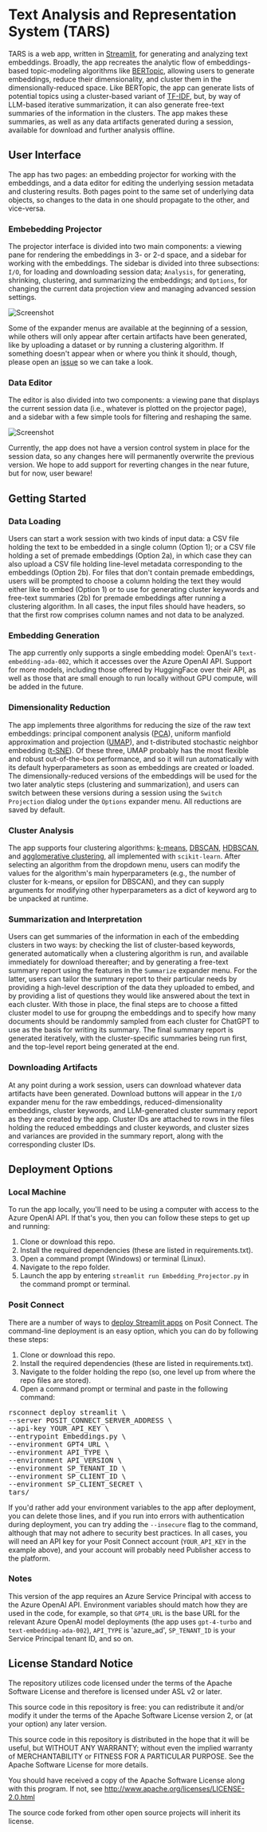 # Text Analysis and Representation System (TARS)
TARS is a web app, written in [Streamlit](https://streamlit.io/), for generating and analyzing text embeddings. Broadly, the app recreates the analytic flow of embeddings-based topic-modeling algorithms like [BERTopic](https://maartengr.github.io/BERTopic/index.html), allowing users to generate embeddings, reduce their dimensionality, and cluster them in the dimensionally-reduced space. Like BERTopic, the app can generate lists of potential topics using a cluster-based variant of [TF-IDF](https://en.wikipedia.org/wiki/Tf–idf), but, by way of LLM-based iterative summarization, it can also generate free-text summaries of the information in the clusters. The app makes these summaries, as well as any data artifacts generated during a session, available for download and further analysis offline.

## User Interface
The app has two pages: an embedding projector for working with the embeddings, and a data editor for editing the underlying session metadata and clustering results. Both pages point to the same set of underlying data objects, so changes to the data in one should propagate to the other, and vice-versa.

### Embebedding Projector
The projector interface is divided into two main components: a viewing pane for rendering the embeddings in 3- or 2-d space, and a sidebar for working with the embeddings. The sidebar is divided into three subsections: `I/O`, for loading and downloading session data; `Analysis`, for generating, shrinking, clustering, and summarizing the embeddings; and `Options`, for changing the current data projection view and managing advanced session settings.

![Screenshot](data/main.png)

Some of the expander menus are available at the beginning of a session, while others will only appear after certain artifacts have been generated, like by uploading a dataset or by running a clustering algorithm. If something doesn't appear when or where you think it should, though, please open an [issue](https://github.com/scotthlee/nlp-tool/issues/) so we can take a look.

### Data Editor
The editor is also divided into two components: a viewing pane that displays the current session data (i.e., whatever is plotted on the projector page), and a sidebar with a few simple tools for filtering and reshaping the same. 

![Screenshot](data/editor_page.png)

Currently, the app does not have a version control system in place for the session data, so any changes here will permanently overwrite the previous version. We hope to add support for reverting changes in the near future, but for now, user beware!

## Getting Started
### Data Loading
Users can start a work session with two kinds of input data: a CSV file holding the text to be embedded in a single column (Option 1); or a CSV file holding a set of premade embeddings (Option 2a), in which case they can also upload a CSV file holding line-level metadata corresponding to the embeddings (Option 2b). For files that don't contain premade embeddings, users will be prompted to choose a column holding the text they would either like to embed (Option 1) or to use for generating cluster keywords and free-text summaries (2b) for premade embeddings after running a clustering algorithm. In all cases, the input files should have headers, so that the first row comprises column names and not data to be analyzed.

### Embedding Generation
The app currently only supports a single embedding model: OpenAI's `text-embedding-ada-002`, which it accesses over the Azure OpenAI API. Support for more models, including those offered by HuggingFace over their API, as well as those that are small enough to run locally without GPU compute, will be added in the future.

### Dimensionality Reduction
The app implements three algorithms for reducing the size of the raw text embeddings: principal component analysis ([PCA](https://en.wikipedia.org/wiki/Principal_component_analysis)), uniform manfiold approximation and projection ([UMAP](https://umap-learn.readthedocs.io/en/latest/)), and t-distributed stochastic neighbor embedding ([t-SNE](https://en.wikipedia.org/wiki/T-distributed_stochastic_neighbor_embedding)). Of these three, UMAP probably has the most flexible and robust out-of-the-box performance, and so it will run automatically with its default hyperparameters as soon as embeddings are created or loaded. The dimensionally-reduced versions of the embeddings will be used for the two later analytic steps (clustering and summarization), and users can switch between these versions during a session using the `Switch Projection` dialog under the `Options` expander menu. All reductions are saved by default.

### Cluster Analysis
The app supports four clustering algorithms: [k-means](https://en.wikipedia.org/wiki/K-means_clustering), [DBSCAN](https://en.wikipedia.org/wiki/DBSCAN), [HDBSCAN](https://hdbscan.readthedocs.io/en/latest/how_hdbscan_works.html), and [agglomerative clustering](https://en.wikipedia.org/wiki/Hierarchical_clustering), all implemented with `scikit-learn`. After selecting an algorithm from the dropdown menu, users can modify the values for the algorithm's main hyperparameters (e.g., the number of cluster for k-means, or epsilon for DBSCAN), and they can supply arguments for modifying other hyperparameters as a dict of keyword arg to be unpacked at runtime.

### Summarization and Interpretation
Users can get summaries of the information in each of the embedding clusters in two ways: by checking the list of cluster-based keywords, generated automatically when a clustering algorithm is run, and available immediately for download thereafter; and by generating a free-text summary report using the features in the `Summarize` expander menu. For the latter, users can tailor the summary report to their particular needs by providing a high-level description of the data they uploaded to embed, and by providing a list of questions they would like answered about the text in each cluster. With those in place, the final steps are to choose a fitted cluster model to use for groupng the embeddings and to specify how many documents should be randommly sampled from each cluster for ChatGPT to use as the basis for writing its summary. The final summary report is generated iteratively, with the cluster-specific summaries being run first, and the top-level report being generated at the end.

### Downloading Artifacts
At any point during a work session, users can download whatever data artifacts have been generated. Download buttons will appear in the `I/O` expander menu for the raw embeddings, reduced-dimensionality embeddings, cluster keywords, and LLM-generated cluster summary report as they are created by the app. Cluster IDs are attached to rows in the files holding the reduced embeddings and cluster keywords, and cluster sizes and variances are provided in the summary report, along with the corresponding cluster IDs. 

## Deployment Options
### Local Machine
To run the app locally, you'll need to be using a computer with access to the Azure OpenAI API. If that's you, then you can follow these steps to get up and running:

1. Clone or download this repo.
2. Install the required dependencies (these are listed in requirements.txt).
3. Open a command prompt (Windows) or terminal (Linux).
4. Navigate to the repo folder.
5. Launch the app by entering `streamlit run Embedding_Projector.py` in the command prompt or terminal.

### Posit Connect
There are a number of ways to [deploy Streamlit apps](https://docs.posit.co/connect/user/streamlit/) on Posit Connect. The command-line deployment is an easy option, which you can do by following these steps:

1. Clone or download this repo.
2. Install the required dependencies (these are listed in requirements.txt).
3. Navigate to the folder holding the repo (so, one level up from where the repo files are stored).
4. Open a command prompt or terminal and paste in the following command:

<pre>rsconnect deploy streamlit \
--server POSIT_CONNECT_SERVER_ADDRESS \
--api-key YOUR_API_KEY \
--entrypoint Embeddings.py \
--environment GPT4_URL \
--environment API_TYPE \
--environment API_VERSION \
--environment SP_TENANT_ID \
--environment SP_CLIENT_ID \
--environment SP_CLIENT_SECRET \
tars/</pre>

If you'd rather add your environment variables to the app after deployment, you can delete those lines, and if you run into errors with authentication during deployment, you can try adding the `--insecure` flag to the command, although that may not adhere to security best practices. In all cases, you will need an API key for your Posit Connect account (`YOUR_API_KEY` in the example above), and your account will probably need Publisher access to the platform.

### Notes
This version of the app requires an Azure Service Principal with access to the Azure OpenAI API. Environment variables should match how they are used in the code, for example, so that `GPT4_URL` is the base URL for the relevant Azure OpenAI model deployments (the app uses `gpt-4-turbo` and `text-embedding-ada-002`), `API_TYPE` is 'azure_ad', `SP_TENANT_ID` is your Service Principal tenant ID, and so on.

## License Standard Notice
The repository utilizes code licensed under the terms of the Apache Software
License and therefore is licensed under ASL v2 or later.

This source code in this repository is free: you can redistribute it and/or modify it under
the terms of the Apache Software License version 2, or (at your option) any
later version.

This source code in this repository is distributed in the hope that it will be useful, but WITHOUT ANY
WARRANTY; without even the implied warranty of MERCHANTABILITY or FITNESS FOR A
PARTICULAR PURPOSE. See the Apache Software License for more details.

You should have received a copy of the Apache Software License along with this
program. If not, see http://www.apache.org/licenses/LICENSE-2.0.html

The source code forked from other open source projects will inherit its license.

